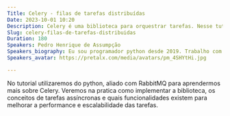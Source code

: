```yaml
---
Title: Celery - filas de tarefas distribuídas
Date: 2023-10-01 10:20
Description: Celery é uma biblioteca para orquestrar tarefas. Nesse tutorial, praticaremos como as filas podem ser implementadas, conceitos de tarefas assíncronas e quais funcionalidades existem.
Slug: celery-filas-de-tarefas-distribuidas
Duration: 180
Speakers: Pedro Henrique de Assumpção
Speakers_biography: Eu sou programador python desde 2019. Trabalho com back-end e web-scraping e já atuei na implantação de APIs de terceiros. Gosto de estar conectado nas tecnologias novas, de robótica e de software.
Speakers_avatar: https://pretalx.com/media/avatars/pm_4SHYtHi.jpg

---
```


No tutorial utilizaremos do python, aliado com RabbitMQ para aprendermos mais sobre Celery. Veremos na pratica como implementar a biblioteca, os conceitos de tarefas assíncronas e quais funcionalidades existem para melhorar a performance e escalabilidade das tarefas.